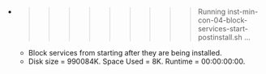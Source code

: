 * >>>>>>>>> Running inst-min-con-04-block-services-start-postinstall.sh ...
  * Block services from starting after they are being installed.
  * Disk size = 990084K. Space Used = 8K. Runtime = 00:00:00:00.
